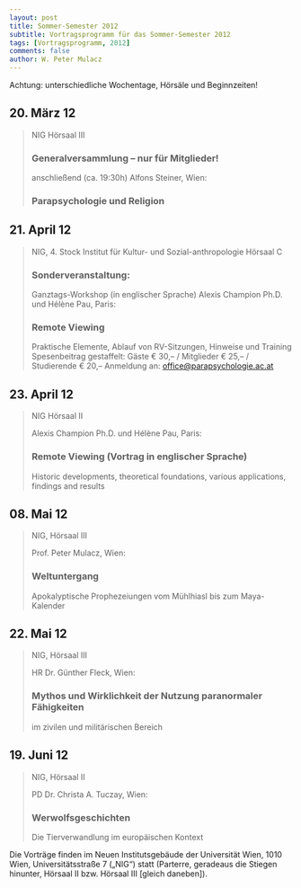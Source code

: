 ```yaml
---
layout: post
title: Sommer-Semester 2012
subtitle: Vortragsprogramm für das Sommer-Semester 2012
tags: [Vortragsprogramm, 2012]
comments: false
author: W. Peter Mulacz
---
```



Achtung: unterschiedliche Wochentage, Hörsäle und Beginnzeiten!


## 20. März 12
> NIG Hörsaal III
> ### Generalversammlung – nur für Mitglieder!
> anschließend (ca. 19:30h)
> Alfons Steiner, Wien:
> ### Parapsychologie und Religion

## 21. April 12
> NIG, 4. Stock
> Institut für Kultur- und Sozial-anthropologie
> Hörsaal C
> ### Sonderveranstaltung:
> Ganztags-Workshop (in englischer Sprache)
Alexis Champion Ph.D. und Hélène Pau, Paris:
> ### Remote Viewing
> Praktische Elemente, Ablauf von RV-Sitzungen, Hinweise und Training
> Spesenbeitrag gestaffelt:  Gäste € 30,– / Mitglieder € 25,– / Studierende € 20,–
> Anmeldung an: office@parapsychologie.ac.at

## 23. April 12
> NIG Hörsaal II
> 
> Alexis Champion Ph.D. und Hélène Pau, Paris:
> ### Remote Viewing (Vortrag in englischer Sprache)
> Historic developments, theoretical foundations, various applications, findings and results


## 08. Mai 12
> NIG, Hörsaal III
> 
> Prof. Peter Mulacz, Wien:
> ### Weltuntergang
> Apokalyptische Prophezeiungen vom Mühlhiasl bis zum Maya-Kalender

## 22. Mai 12
> NIG, Hörsaal III
>
> HR Dr. Günther Fleck, Wien:
> ### Mythos und Wirklichkeit der Nutzung paranormaler Fähigkeiten
> im zivilen und militärischen Bereich


## 19. Juni 12
> NIG, Hörsaal II
>
> PD Dr. Christa A. Tuczay, Wien:
> ### Werwolfsgeschichten
> Die Tierverwandlung im europäischen Kontext


Die Vorträge finden im Neuen Institutsgebäude der Universität Wien,   1010 Wien,   Universitätsstraße 7 („NIG“) statt  (Parterre, geradeaus die Stiegen hinunter, Hörsaal II bzw. Hörsaal III [gleich daneben]).
